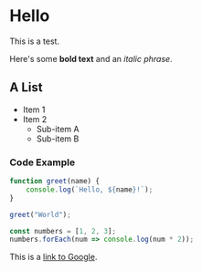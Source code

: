 # Hello

This is a test.

Here's some **bold text** and an *italic phrase*.

## A List

*   Item 1
*   Item 2
    *   Sub-item A
    *   Sub-item B

### Code Example

```javascript
function greet(name) {
    console.log(`Hello, ${name}!`);
}

greet("World");

const numbers = [1, 2, 3];
numbers.forEach(num => console.log(num * 2));
```

This is a [link to Google](https://www.google.com).

